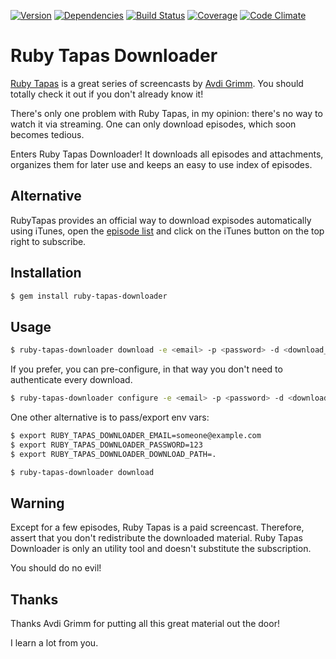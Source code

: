 [![Version](http://allthebadges.io/leafac/ruby-tapas-downloader/badge_fury.png)](http://allthebadges.io/leafac/ruby-tapas-downloader/badge_fury)
[![Dependencies](http://allthebadges.io/leafac/ruby-tapas-downloader/gemnasium.png)](http://allthebadges.io/leafac/ruby-tapas-downloader/gemnasium)
[![Build Status](http://allthebadges.io/leafac/ruby-tapas-downloader/travis.png)](http://allthebadges.io/leafac/ruby-tapas-downloader/travis)
[![Coverage](http://allthebadges.io/leafac/ruby-tapas-downloader/coveralls.png)](http://allthebadges.io/leafac/ruby-tapas-downloader/coveralls)
[![Code Climate](http://allthebadges.io/leafac/ruby-tapas-downloader/code_climate.png)](http://allthebadges.io/leafac/ruby-tapas-downloader/code_climate)

Ruby Tapas Downloader
=====================

[Ruby Tapas][ruby-tapas] is a great series of screencasts by
[Avdi Grimm][avdi-grimm]. You should totally check it out if you don't already
know it!

There's only one problem with Ruby Tapas, in my opinion: there's no way to
watch it via streaming. One can only download episodes, which soon becomes
tedious.

Enters Ruby Tapas Downloader! It downloads all episodes and attachments,
organizes them for later use and keeps an easy to use index of episodes.

## Alternative

RubyTapas provides an official way to download expisodes automatically using iTunes, open the [episode list](http://rubytapas.dpdcart.com/subscriber/content) and click on the iTunes button on the top right to subscribe.

Installation
------------

```bash
$ gem install ruby-tapas-downloader
```

Usage
-----

```bash
$ ruby-tapas-downloader download -e <email> -p <password> -d <download_path>
```

If you prefer, you can pre-configure, in that way you don't need to authenticate
every download.

```bash
$ ruby-tapas-downloader configure -e <email> -p <password> -d <download_path>
```

One other alternative is to pass/export env vars:

```bash
$ export RUBY_TAPAS_DOWNLOADER_EMAIL=someone@example.com
$ export RUBY_TAPAS_DOWNLOADER_PASSWORD=123
$ export RUBY_TAPAS_DOWNLOADER_DOWNLOAD_PATH=.

$ ruby-tapas-downloader download
```

Warning
-------

Except for a few episodes, Ruby Tapas is a paid screencast. Therefore, assert
that you don't redistribute the downloaded material. Ruby Tapas Downloader is
only an utility tool and doesn't substitute the subscription.

You should do no evil!

Thanks
------

Thanks Avdi Grimm for putting all this great material out the door!

I learn a lot from you.

[ruby-tapas]: http://www.rubytapas.com/
[avdi-grimm]: http://devblog.avdi.org/
